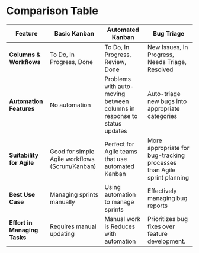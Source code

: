 # Comparison Table

| Feature                | Basic Kanban       | Automated Kanban       | Bug Triage          |
|------------------------|-------------------|------------------------|---------------------|
| **Columns & Workflows** | To Do, In Progress, Done | To Do, In Progress, Review, Done | New Issues, In Progress, Needs Triage, Resolved |
| **Automation Features** | No automation     | Problems with auto-moving between columns in response to status updates | Auto-triage new bugs into appropriate categories |
| **Suitability for Agile** | Good for simple Agile workflows (Scrum/Kanban) | Perfect for Agile teams that use automated Kanban | More appropriate for bug-tracking processes than Agile sprint planning |
| **Best Use Case** | Managing sprints manually | Using automation to manage sprints | Effectively managing bug reports |
| **Effort in Managing Tasks** | Requires manual updating | Manual work is Reduces with automation | Prioritizes bug fixes over feature development. |
